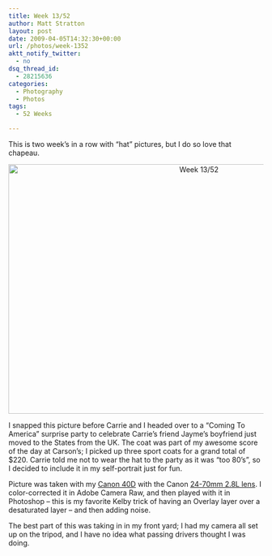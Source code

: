 ```yaml
---
title: Week 13/52
author: Matt Stratton
layout: post
date: 2009-04-05T14:32:30+00:00
url: /photos/week-1352
aktt_notify_twitter:
  - no
dsq_thread_id:
  - 28215636
categories:
  - Photography
  - Photos
tags:
  - 52 Weeks

---
```

This is two week&#8217;s in a row with &#8220;hat&#8221; pictures, but I do so love that chapeau.

<p style="text-align: center;">
  <a class="tt-flickr tt-flickr-Large" title="Week 13/52" href="http://www.flickr.com/photos/mugsy/3413059998/"><img class="aligncenter" src="http://farm4.static.flickr.com/3382/3413059998_c4181a2e17_b.jpg" alt="Week 13/52" width="737" height="492" /></a>
</p>

I snapped this picture before Carrie and I headed over to a &#8220;Coming To America&#8221; surprise party to celebrate Carrie&#8217;s friend Jayme&#8217;s boyfriend just moved to the States from the UK. The coat was part of my awesome score of the day at Carson&#8217;s; I picked up three sport coats for a grand total of $220. Carrie told me not to wear the hat to the party as it was &#8220;too 80&#8217;s&#8221;, so I decided to include it in my self-portrait just for fun.

Picture was taken with my <a href="http://www.amazon.com/Canon-50D-15-1MP-Digital-Body/dp/B001EQ4BVI%3FSubscriptionId%3D02E5W5871AJF7PMMMS82%26tag%3Dstraigeyefort-20%26linkCode%3Dxm2%26camp%3D2025%26creative%3D165953%26creativeASIN%3DB001EQ4BVI" target="_blank">Canon 40D</a> with the Canon <a href="http://www.amazon.com/gp/product/B00009R6WT?ie=UTF8&tag=straigeyefort-20&linkCode=as2&camp=1789&creative=390957&creativeASIN=B00009R6WT" target="_blank">24-70mm 2.8L lens</a>. I color-corrected it in Adobe Camera Raw, and then played with it in Photoshop &#8211; this is my favorite Kelby trick of having an Overlay layer over a desaturated layer &#8211; and then adding noise.

The best part of this was taking in in my front yard; I had my camera all set up on the tripod, and I have no idea what passing drivers thought I was doing.